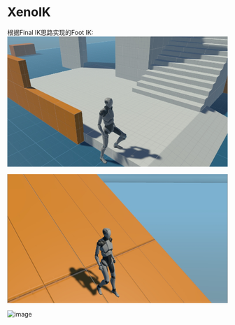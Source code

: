 # XenoIK

根据Final IK思路实现的Foot IK:
![image](https://github.com/Svily/XenoIK/blob/master/Assets/Image/image01.jpg)

![image](https://github.com/Svily/XenoIK/blob/master/Assets/Image/image02.jpg)

![image](https://github.com/Svily/XenoIK/blob/master/Assets/Image/Foot%20Ik.gif)

